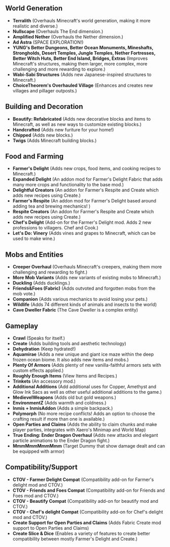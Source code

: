 ## **World Generation**

* **Terralith** (Overhauls Minecraft's world generation, making it more realistic and diverse.)
* **Nullscape** (Overhauls The End dimension.)
* **Amplified Nether** (Overhauls the Nether dimension.)
* **Ad Astra** (SPACE EXPLORATION!)
* **YUNG's Better Dungeons, Better Ocean Monuments, Mineshafts, Strongholds, Desert Temples, Jungle Temples, Nether Fortresses, Better Witch Huts, Better End Island, Bridges, Extras** (Improves Minecraft's structures, making them larger, more complex, more challenging and more rewarding to explore.)
* **Wabi-Sabi Structures** (Adds new Japanese-inspired structures to Minecraft.)
* **ChoiceTheorem's Overhauled Village** (Enhances and creates new villages and pillager outposts.)

## **Building and Decoration**

* **Beautify: Refabricated** (Adds new decorative blocks and items to Minecraft, as well as new ways to customize existing blocks.)
* **Handcrafted** (Adds new furiture for your home!)
* **Chipped** (Adds new blocks.)
* **Twigs** (Adds Minecraft building blocks.)


## **Food and Farming**

* **Farmer's Delight** (Adds new crops, food items, and cooking recipes to Minecraft.)
* **Expanded Delight** (An addon mod for Farmer's Delight Fabric that adds many more crops and functionality to the base mod.)
* **Delightful Creators** (An addon for Farmer's Respite and Create which adds new recipes using Create.)
* **Farmer's Respite** (An addon mod for Farmer's Delight based around adding tea and brewing mechanics!  )
* **Respite Creators** (An addon for Farmer's Respite and Create which adds new recipes using Create.)
* **Chef's Delight** (Add-on for the Farmer's Delight mod. Adds 2 new professions to villagers. Chef and Cook.)
* **Let's Do: Vinery** (Adds vines and grapes to Minecraft, which can be used to make wine.)


## **Mobs and Entities**

* **Creeper Overhaul** (Overhauls Minecraft's creepers, making them more challenging and rewarding to fight.)
* **More Mob Variants** (Adds new variants of existing mobs to Minecraft.)
* **Duckling** (Adds ducklings.)
* **Friends&Foes (Fabric)** (Adds outvoted and forgotten mobs from the mob vote.)
* **Companion** (Adds various mechanics to avoid losing your pets.)
* **Wildlife** (Adds 74 different kinds of animals and insects to the world)
* **Cave Dweller Fabric** (The Cave Dweller is a complex entity)

## **Gameplay**

* **Crawl** (Speaks for itself.)
* **Create** (Adds building tools and aesthetic technology)
* **Dehydration** (Keep hydrated!)
* **Aquamirae** (Adds a new unique and giant ice maze within the deep frozen ocean biome. It also adds new items and mobs.)
* **Plenty Of Armors** (Adds plenty of new vanilla-faithful armors sets with custom effects applied.)
* **Roughly Enough Items** (View Items and Recipes.)
* **Trinkets** (An accessory mod.)
* **Additional Additions** (Add additional uses for Copper, Amethyst and Glow Ink Sacs as well as other useful additional additions to the game.)
* **MedievelWeapons** (Adds old but gold weapons.)
* **EnvironmentZ** (Adds warmth and coldness.)
* **Inmis + InmisAddon** (Adds a simple backpack.)
* **Polymorph** (No more recipe conflicts! Adds an option to choose the crafting result if more than one is available.)
* **Open Parties and Claims** (Adds the ability to claim chunks and make player parties, integrates with Xaero's Minimap and World Map)
* **True Ending: Ender Dragon Overhaul** (Adds new attacks and elegant particle animations to the Ender Dragon fight.)
* **MmmMmmMmmMmm** (Target Dummy that show damage dealt and can be equipped with armor)

## **Compatibility/Support**

* **CTOV - Farmer Delight Compat** (Compatibility add-on for Farmer's delight mod and CTOV.)
* **CTOV - Friends and Foes Compat** (Compatibility add-on for Friends and Foes mod and CTOV.)
* **CTOV - Beautify Compat** (Compatibility add-on for beautify mod and CTOV.)
* **CTOV - Chef's delight Compat** (Compatibility add-on for Chef's delight mod and CTOV.)
* **Create Support for Open Parties and Claims** (Adds Fabric Create mod support to Open Parties and Claims)
* **Create Slice & Dice** (Enables a variety of features to create better compatibility between mostly Farmer's Delight and Create.)
